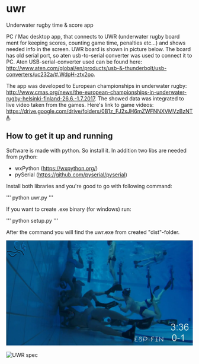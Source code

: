 # uwr
Underwater rugby time &amp; score app

PC / Mac desktop app, that connects to UWR (underwater rugby board ment for keeping scores, counting game time, penalties etc...) and shows needed info in the screen. UWR board is shown in picture below. The board has old serial port, so aten usb-to-serial converter was used to connect it to PC. Aten USB-serial-converter used can be found here: http://www.aten.com/global/en/products/usb-&-thunderbolt/usb-converters/uc232a/#.WdpH-ztx2po.

The app was developed to European championships in underwater rugby: http://www.cmas.org/news/the-european-championships-in-underwater-rugby-helsinki-finland-26.6.-1.7.2017. The showed data was integrated to live video taken from the games. Here's link to game videos: https://drive.google.com/drive/folders/0B1z_FJ2xJH6mZWFNNXVMVzBzNTA.

## How to get it up and running

Software is made with python. So install it. In addition two libs are needed from python:

* wxPython (https://wxpython.org/)
* pySerial (https://github.com/pyserial/pyserial)

Install both libraries and you're good to go with following command:

'''
python uwr.py
'''

If you want to create .exe binary (for windows) run:

'''
python setup.py
'''

After the command you will find the uwr.exe from created "dist"-folder.

![Game](doc/game.png)

![UWR spec](doc/pic.png)

